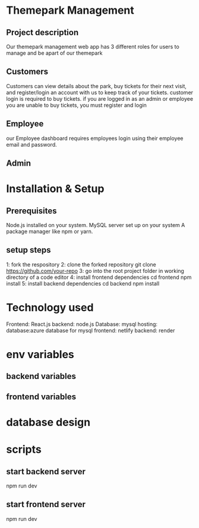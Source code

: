 # Themepark Management 

## Project description 

Our themepark management web app has 3 different roles for users to manage and be apart of our themepark 

## Customers
Customers can view details about the park, buy tickets for their next visit, and register/login an account with us to keep track of your tickets. customer login is required to buy tickets. if you are logged in as an admin or employee you are unable to buy tickets, you must register and login 

## Employee
our Employee dashboard requires employees login using their employee email and password. 

## Admin

# Installation & Setup
## Prerequisites
Node.js installed on your system.
MySQL server set up on your system
A package manager like npm or yarn.
## setup steps 
1: fork the respository 
2: clone the forked repository 
git clone https://github.com/your-repo
3: go into the root project folder in working directory of a code editor 
4: install frontend dependencies
cd frontend 
npm install
5: install backend dependencies 
cd backend 
npm install  


# Technology used 
Frontend: React.js 
backend: node.js
Database: mysql
hosting:
    database:azure database for mysql
    frontend: netlify
    backend: render

# env variables 
## backend variables

## frontend variables 

# database design 

# scripts 

## start backend server
npm run dev

## start frontend server
npm run dev



